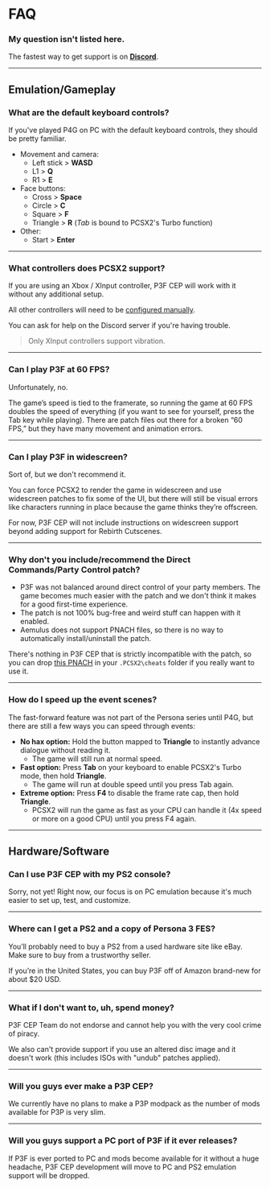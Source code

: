 # FAQ

### My question isn't listed here.
The fastest way to get support is on [**Discord**](https://discord.gg/aZkkqnw).

---

## Emulation/Gameplay

### What are the default keyboard controls?
If you've played P4G on PC with the default keyboard controls, they should be pretty familiar.

- Movement and camera:
  - Left stick > **WASD**
  - L1 > **Q**
  - R1 > **E**
- Face buttons:
  - Cross > **Space**
  - Circle > **C**
  - Square > **F**
  - Triangle > **R** (*Tab* is bound to PCSX2's Turbo function)
- Other:
  - Start > **Enter**
  
---

### What controllers does PCSX2 support?
If you are using an Xbox / XInput controller, P3F CEP will work with it without any additional setup.

All other controllers will need to be [configured manually](https://visihow.com/Configure_Controls_for_PCSX2_PlayStation_Emulator). 

You can ask for help on the Discord server if you're having trouble.

> Only XInput controllers support vibration.

---

### Can I play P3F at 60 FPS?

Unfortunately, no.

The game’s speed is tied to the framerate, so running the game at 60 FPS doubles the speed of everything (if you want to see for yourself, press the Tab key while playing). 
There are patch files out there for a broken “60 FPS,” but they have many movement and animation errors.

---

### Can I play P3F in widescreen?

Sort of, but we don't recommend it.

You can force PCSX2 to render the game in widescreen and use widescreen patches to fix some of the UI, but there will still be visual errors like characters running in place because the game thinks they’re offscreen.

For now, P3F CEP will not include instructions on widescreen support beyond adding support for Rebirth Cutscenes.

---

### Why don't you include/recommend the Direct Commands/Party Control patch?

- P3F was not balanced around direct control of your party members. The game becomes much easier with the patch and we don't think it makes for a good first-time experience.
- The patch is not 100% bug-free and weird stuff can happen with it enabled.
- Aemulus does not support PNACH files, so there is no way to automatically install/uninstall the patch.

There's nothing in P3F CEP that is strictly incompatible with the patch, so you can drop [this PNACH](94A82AAA_DirectCommands.pnach) in your `.PCSX2\cheats` folder if you really want to use it.

---

### How do I speed up the event scenes?
The fast-forward feature was not part of the Persona series until P4G, but there are still a few ways you can speed through events:

- **No hax option:** Hold the button mapped to **Triangle** to instantly advance dialogue without reading it.
  - The game will still run at normal speed.
- **Fast option:** Press **Tab** on your keyboard to enable PCSX2's Turbo mode, then hold **Triangle**.
  - The game will run at double speed until you press Tab again.
- **Extreme option:** Press **F4** to disable the frame rate cap, then hold **Triangle**. 
  - PCSX2 will run the game as fast as your CPU can handle it (4x speed or more on a good CPU) until you press F4 again.

---

## Hardware/Software

### Can I use P3F CEP with my PS2 console?

Sorry, not yet! Right now, our focus is on PC emulation because it's much easier to set up, test, and customize.

---

### Where can I get a PS2 and a copy of Persona 3 FES?

You’ll probably need to buy a PS2 from a used hardware site like eBay. Make sure to buy from a trustworthy seller. 

If you’re in the United States, you can buy P3F off of Amazon brand-new for about $20 USD. 

---

### What if I don't want to, uh, spend money?

P3F CEP Team do not endorse and cannot help you with the very cool crime of piracy.

We also can't provide support if you use an altered disc image and it doesn't work (this includes ISOs with "undub" patches applied).

---

### Will you guys ever make a P3P CEP?

We currently have no plans to make a P3P modpack as the number of mods available for P3P is very slim.

---

### Will you guys support a PC port of P3F if it ever releases?

If P3F is ever ported to PC and mods become available for it without a huge headache, P3F CEP development will move to PC and PS2 emulation support will be dropped.

